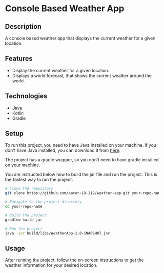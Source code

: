 # Console Based Weather App

## Description
A console based weather app that displays the current weather for a given location.

## Features
- Display the current weather for a given location.
- Displays a world forecast, that shows the current weather around the world.
  
## Technologies
- Java
- Kotlin
- Gradle

## Setup
To run this project, you need to have Java installed on your machine. If you don't have Java installed, you can download it from [here](https://www.java.com/en/download/).

The project has a gradle wrapper, so you don't need to have gradle installed on your machine.

You are instructed below how to build the jar file and run the project. This is the fastest way to run the project.
```bash
# Clone the repository
git clone https://github.com/aaron-18-112/weather-app.git your-repo-name

# Navigate to the project directory
cd your-repo-name

# Build the project
gradlew build jar

# Run the project
java -jar build/libs/WeatherApp-1.0-SNAPSHOT.jar
```

## Usage
After running the project, follow the on-screen instructions to get the weather information for your desired location.
